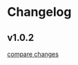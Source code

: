 # Changelog


## v1.0.2

[compare changes](https://github.com/bug145/nuxt-init-actions/compare/v1.0.1...v1.0.2)

